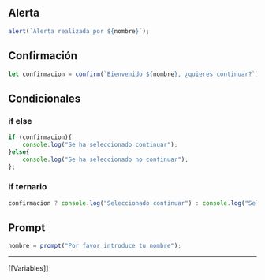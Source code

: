 ## Alerta

```js
alert(`Alerta realizada por ${nombre}`);
```

## Confirmación

```js
let confirmacion = confirm(`Bienvenido ${nombre}, ¿quieres continuar?`);
```

## Condicionales

### if else

```js
if (confirmacion){
	console.log("Se ha seleccionado continuar");
}else{
	console.log("Se ha seleccionado no continuar");
};
```

### if ternario

```js
confirmacion ? console.log("Seleccionado continuar") : console.log("Seleccionado false");
```

## Prompt

```js
nombre = prompt("Por favor introduce tu nombre");
```

---

[[Variables]]